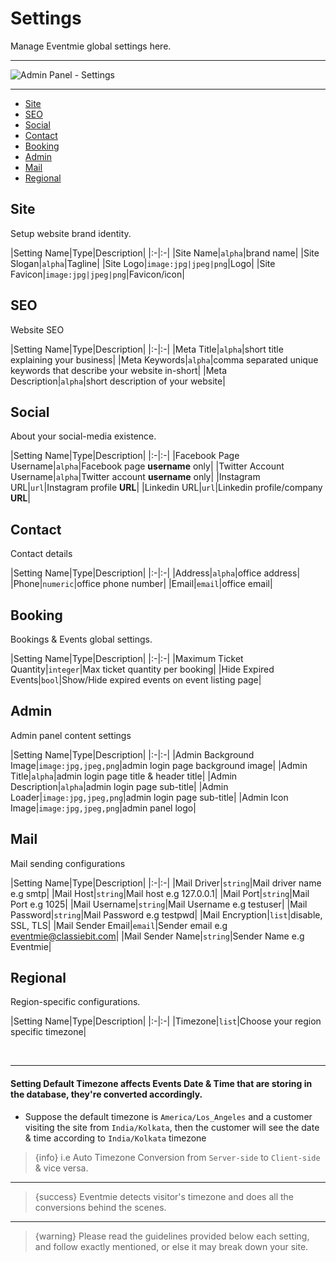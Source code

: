 # Settings

Manage Eventmie global settings here.

---

![Admin Panel - Settings](https://eventmie-docs.classiebit.com/images/settings.jpg "Admin Panel - Settings")

---

- [Site](#Site)
- [SEO](#SEO)
- [Social](#Social)
- [Contact](#Contact)
- [Booking](#Booking)
- [Admin](#Admin)
- [Mail](#Mail)
- [Regional](#Regional)

<a name="Site"></a>
## Site

Setup website brand identity.


|Setting Name|Type|Description|
|:-|:-|
|Site Name|`alpha`|brand name|
|Site Slogan|`alpha`|Tagline|
|Site Logo|`image:jpg|jpeg|png`|Logo|
|Site Favicon|`image:jpg|jpeg|png`|Favicon/icon|



<a name="SEO"></a>
## SEO

Website SEO


|Setting Name|Type|Description|
|:-|:-|
|Meta Title|`alpha`|short title explaining your business|
|Meta Keywords|`alpha`|comma separated unique keywords that describe your website in-short|
|Meta Description|`alpha`|short description of your website|



<a name="Social"></a>
## Social

About your social-media existence.


|Setting Name|Type|Description|
|:-|:-|
|Facebook Page Username|`alpha`|Facebook page **username** only|
|Twitter Account Username|`alpha`|Twitter account **username** only|
|Instagram URL|`url`|Instagram profile **URL**|
|Linkedin URL|`url`|Linkedin profile/company **URL**|




<a name="Contact"></a>
## Contact

Contact details


|Setting Name|Type|Description|
|:-|:-|
|Address|`alpha`|office address|
|Phone|`numeric`|office phone number|
|Email|`email`|office email|




<a name="Booking"></a>
## Booking

Bookings & Events global settings.

|Setting Name|Type|Description|
|:-|:-|
|Maximum Ticket Quantity|`integer`|Max ticket quantity per booking|
|Hide Expired Events|`bool`|Show/Hide expired events on event listing page|


<a name="Admin"></a>
## Admin

Admin panel content settings


|Setting Name|Type|Description|
|:-|:-|
|Admin Background Image|`image:jpg,jpeg,png`|admin login page background image|
|Admin Title|`alpha`|admin login page title & header title|
|Admin Description|`alpha`|admin login page sub-title|
|Admin Loader|`image:jpg,jpeg,png`|admin login page sub-title|
|Admin Icon Image|`image:jpg,jpeg,png`|admin panel logo|



<a name="Mail"></a>
## Mail

Mail sending configurations


|Setting Name|Type|Description|
|:-|:-|
|Mail Driver|`string`|Mail driver name e.g smtp|
|Mail Host|`string`|Mail host e.g 127.0.0.1|
|Mail Port|`string`|Mail Port e.g 1025|
|Mail Username|`string`|Mail Username e.g testuser|
|Mail Password|`string`|Mail Password e.g testpwd|
|Mail Encryption|`list`|disable, SSL, TLS|
|Mail Sender Email|`email`|Sender email e.g eventmie@classiebit.com|
|Mail Sender Name|`string`|Sender Name e.g Eventmie|



<a name="Regional"></a>
## Regional

Region-specific configurations.


|Setting Name|Type|Description|
|:-|:-|
|Timezone|`list`|Choose your region specific timezone|

<br>

---

#### Setting Default Timezone affects Events Date & Time that are storing in the database, they're converted accordingly.

- Suppose the default timezone is `America/Los_Angeles` and a customer visiting the site from `India/Kolkata`, then the customer will see the date & time according to `India/Kolkata` timezone

>{info} i.e Auto Timezone Conversion from `Server-side` to `Client-side` & vice versa.

---

> {success} Eventmie detects visitor's timezone and does all the conversions behind the scenes.

---

> {warning} Please read the guidelines provided below each setting, and follow exactly mentioned, or else it may break down your site.

